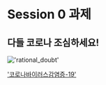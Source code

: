 # Session 0 과제

## 다들 코로나 조심하세요!

!['rational_doubt']('./src/img/rational_doubt..PNG')

['코로나바이러스감염증-19']('http://ncov.mohw.go.kr/')
